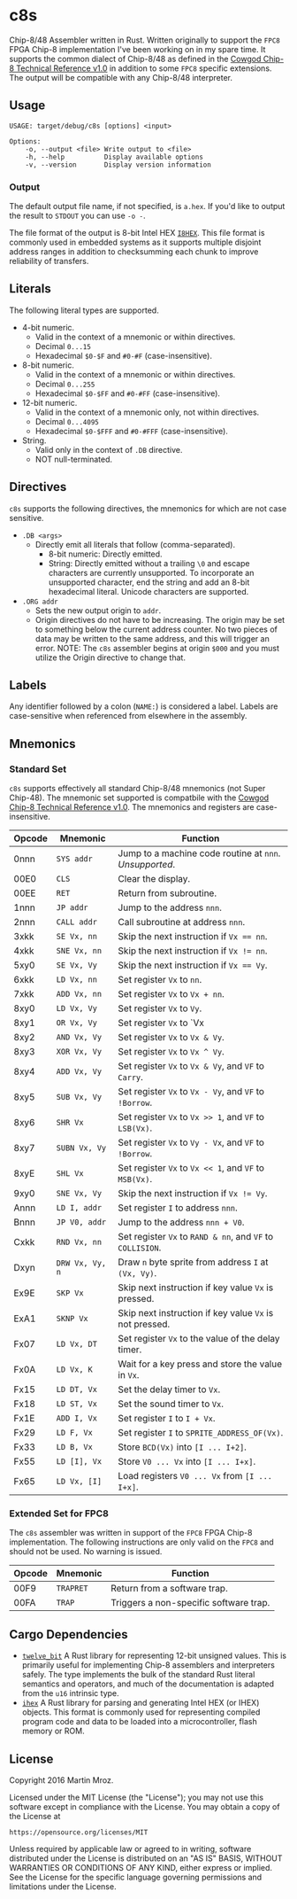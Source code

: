 # c8s
Chip-8/48 Assembler written in Rust. Written originally to support the `FPC8` FPGA Chip-8 implementation I've been working on in my spare time. It supports the common dialect of Chip-8/48 as defined in the [Cowgod Chip-8 Technical Reference v1.0](http://devernay.free.fr/hacks/chip8/C8TECH10.HTM) in addition to some `FPC8` specific extensions. The output will be compatible with any Chip-8/48 interpreter.

## Usage

```
USAGE: target/debug/c8s [options] <input>

Options:
    -o, --output <file> Write output to <file>
    -h, --help          Display available options
    -v, --version       Display version information
```

### Output

The default output file name, if not specified, is `a.hex`. If you'd like to output the result to `STDOUT` you can use `-o -`.

The file format of the output is 8-bit Intel HEX [`I8HEX`](https://en.wikipedia.org/wiki/Intel_HEX). This file format is commonly used in embedded systems as it supports multiple disjoint address ranges in addition to checksumming each chunk to improve reliability of transfers.

## Literals
The following literal types are supported.

* 4-bit numeric.
	* Valid in the context of a mnemonic or within directives.
	* Decimal `0...15`
	* Hexadecimal `$0-$F` and `#0-#F` (case-insensitive).
* 8-bit numeric.
	* Valid in the context of a mnemonic or within directives.
	* Decimal `0...255`
	* Hexadecimal `$0-$FF` and `#0-#FF` (case-insensitive).
* 12-bit numeric.
	* Valid in the context of a mnemonic only, not within directives.
	* Decimal `0...4095`
	* Hexadecimal `$0-$FFF` and `#0-#FFF` (case-insensitive).
* String.
	* Valid only in the context of `.DB` directive.
	* NOT null-terminated.

## Directives
`c8s` supports the following directives, the mnemonics for which are not case sensitive.

* `.DB <args>`
	* Directly emit all literals that follow (comma-separated).
		* 8-bit numeric: Directly emitted.
		* String: Directly emitted without a trailing `\0` and escape characters are currently unsupported. To incorporate an unsupported character, end the string and add an 8-bit hexadecimal literal. Unicode characters are supported.
* `.ORG addr`
	* Sets the new output origin to `addr`. 
	* Origin directives do not have to be increasing. The origin may be set to something below the current address counter. No two pieces of data may be written to the same address, and this will trigger an error. NOTE: The `c8s` assembler begins at origin `$000` and you must utilize the Origin directive to change that.

## Labels

Any identifier followed by a colon (`NAME:`) is considered a label. Labels are case-sensitive when referenced from elsewhere in the assembly.

## Mnemonics

### Standard Set
`c8s` supports effectively all standard Chip-8/48 mnemonics (not Super Chip-48). The mnemonic set supported is compatbile with the [Cowgod Chip-8 Technical Reference v1.0](http://devernay.free.fr/hacks/chip8/C8TECH10.HTM). The mnemonics and registers are case-insensitive.

| Opcode | Mnemonic        | Function                                                    |
| ------ | --------------- | ----------------------------------------------------------- |
| 0nnn   | `SYS addr`      | Jump to a machine code routine at `nnn`. *Unsupported*.     |
| 00E0   | `CLS`           | Clear the display.                                          |
| 00EE   | `RET`           | Return from subroutine.                                     |
| 1nnn   | `JP addr`       | Jump to the address `nnn`.                                  |
| 2nnn   | `CALL addr`     | Call subroutine at address `nnn`.                           |
| 3xkk   | `SE Vx, nn`     | Skip the next instruction if `Vx == nn`.                    |
| 4xkk   | `SNE Vx, nn`    | Skip the next instruction if `Vx != nn`.                    |
| 5xy0   | `SE Vx, Vy`     | Skip the next instruction if `Vx == Vy`.                    |
| 6xkk   | `LD Vx, nn`     | Set register `Vx` to `nn`.                                  |
| 7xkk   | `ADD Vx, nn`    | Set register `Vx` to `Vx + nn`.                             |
| 8xy0   | `LD Vx, Vy`     | Set register `Vx` to `Vy`.                                  |
| 8xy1   | `OR Vx, Vy`     | Set register `Vx` to `Vx | Vy`.                             |
| 8xy2   | `AND Vx, Vy`    | Set register `Vx` to `Vx & Vy`.                             |
| 8xy3   | `XOR Vx, Vy`    | Set register `Vx` to `Vx ^ Vy`.                             |
| 8xy4   | `ADD Vx, Vy`    | Set register `Vx` to `Vx & Vy`, and `VF` to `Carry`.        |
| 8xy5   | `SUB Vx, Vy`    | Set register `Vx` to `Vx - Vy`, and `VF` to `!Borrow`.      |
| 8xy6   | `SHR Vx`        | Set register `Vx` to `Vx >> 1`, and `VF` to `LSB(Vx)`.      |
| 8xy7   | `SUBN Vx, Vy`   | Set register `Vx` to `Vy - Vx`, and `VF` to `!Borrow`.      |
| 8xyE   | `SHL Vx`        | Set register `Vx` to `Vx << 1`, and `VF` to `MSB(Vx)`.      |
| 9xy0   | `SNE Vx, Vy`    | Skip the next instruction if `Vx != Vy`.                    |
| Annn   | `LD I, addr`    | Set register `I` to address `nnn`.                          |
| Bnnn   | `JP V0, addr`   | Jump to the address `nnn + V0`.                             |
| Cxkk   | `RND Vx, nn`    | Set register `Vx` to `RAND & nn`, and `VF` to `COLLISION`.  |
| Dxyn   | `DRW Vx, Vy, n` | Draw `n` byte sprite from address `I` at `(Vx, Vy)`.        |
| Ex9E   | `SKP Vx`        | Skip next instruction if key value `Vx` is pressed.         |
| ExA1   | `SKNP Vx`       | Skip next instruction if key value `Vx` is not pressed.     |
| Fx07   | `LD Vx, DT`     | Set register `Vx` to the value of the delay timer.          |
| Fx0A   | `LD Vx, K`      | Wait for a key press and store the value in `Vx`.           |
| Fx15   | `LD DT, Vx`     | Set the delay timer to `Vx`.                                |
| Fx18   | `LD ST, Vx`     | Set the sound timer to `Vx`.                                |
| Fx1E   | `ADD I, Vx`     | Set register `I` to `I + Vx`.                               |
| Fx29   | `LD F, Vx`      | Set register `I` to `SPRITE_ADDRESS_OF(Vx)`.                |
| Fx33   | `LD B, Vx`      | Store `BCD(Vx)` into `[I ... I+2]`.                         |
| Fx55   | `LD [I], Vx`    | Store `V0 ... Vx` into `[I ... I+x]`.                       |
| Fx65   | `LD Vx, [I]`    | Load registers `V0 ... Vx` from `[I ... I+x]`.              |

### Extended Set for FPC8

The `c8s` assembler was written in support of the `FPC8` FPGA Chip-8 implementation. The following instructions are only valid on the `FPC8` and should not be used. No warning is issued.

| Opcode | Mnemonic        | Function                                                    |
| ------ | --------------- | ----------------------------------------------------------- |
| 00F9   | `TRAPRET`       | Return from a software trap.                                |
| 00FA   | `TRAP`          | Triggers a non-specific software trap.                      |

## Cargo Dependencies

* [`twelve_bit`](https://crates.io/crates/twelve_bit) A Rust library for representing 12-bit unsigned values. This is primarily useful for implementing Chip-8 assemblers and interpreters safely. The type implements the bulk of the standard Rust literal semantics and operators, and much of the documentation is adapted from the `u16` intrinsic type.
* [`ihex`](https://crates.io/crates/ihex) A Rust library for parsing and generating Intel HEX (or IHEX) objects. This format is commonly used for representing compiled program code and data to be loaded into a microcontroller, flash memory or ROM.

## License
Copyright 2016 Martin Mroz.

Licensed under the MIT License (the "License"); you may not use this software except in compliance with the License. You may obtain a copy of the License at

    https://opensource.org/licenses/MIT

Unless required by applicable law or agreed to in writing, software distributed under the License is distributed on an "AS IS" BASIS, WITHOUT WARRANTIES OR CONDITIONS OF ANY KIND, either express or implied. See the License for the specific language governing permissions and limitations under the License.
